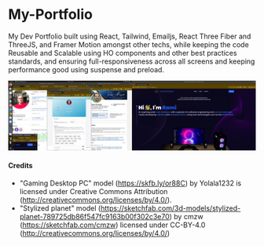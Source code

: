 # My-Portfolio
My Dev Portfolio built using React, Tailwind, Emailjs, React Three Fiber and ThreeJS, and Framer Motion amongst other techs, while keeping the code Reusable and Scalable using HO components and other best practices standards, and ensuring full-responsiveness across all screens and keeping performance good using suspense and preload.

![Screenshot](https://github.com/Rami24t/My-Portfolio/blob/main/client/src/assets/Screenshot%20from%202023-06-13%2013-43-56.png)

#### Credits
- "Gaming Desktop PC" model (https://skfb.ly/or88C) by Yolala1232 is licensed under Creative Commons Attribution (http://creativecommons.org/licenses/by/4.0/).
- "Stylized planet" model (https://sketchfab.com/3d-models/stylized-planet-789725db86f547fc9163b00f302c3e70) by cmzw (https://sketchfab.com/cmzw) licensed under CC-BY-4.0 (http://creativecommons.org/licenses/by/4.0/)
